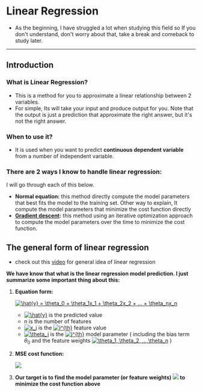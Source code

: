 # Linear Regression

- As the beginning, I have struggled a lot when studying this field so If you don't understand, don't worry about that, take a break and comeback to study later.

---

## Introduction

### What is Linear Regression?

- This is a method for you to approximate a linear relationship between 2 variables.
- For simple, Its will take your input and produce output for you. Note that the output is just a prediction that approximate the right answer, but it's not the right answer.

### When to use it?

- It is used when you want to predict **continuous dependent variable** from a number of independent variable.

### There are 2 ways I know to handle linear regression:

I will go through each of this below.

- **Normal equation:** this method directly compute the model parameters that best fits the model to the training set. Other way to explain, It compute the model parameters that minimize the cost function directly
- **[Gradient descent](https://www.youtube.com/watch?v=IHZwWFHWa-w):** this method using an iterative optimization approach to compute the model parameters over the time to minimize the cost function.

## The general form of linear regression

- check out this [video](https://www.youtube.com/watch?v=zPG4NjIkCjc&t=1s) for general idea of linear regression

**We have know that what is the linear regression model prediction. I just summarize some important thing about this:**

1. **Equation form:**

    <!-- $\hat{y} = \theta_0 + \theta_1x_1 + \theta_2x_2 + ... + \theta_nx_n$ -->
    <a href="https://www.codecogs.com/eqnedit.php?latex=\hat{y}&space;=&space;\theta_0&space;&plus;&space;\theta_1x_1&space;&plus;&space;\theta_2x_2&space;&plus;&space;...&space;&plus;&space;\theta_nx_n" target="_blank"><img src="https://latex.codecogs.com/gif.latex?\hat{y}&space;=&space;\theta_0&space;&plus;&space;\theta_1x_1&space;&plus;&space;\theta_2x_2&space;&plus;&space;...&space;&plus;&space;\theta_nx_n" title="\hat{y} = \theta_0 + \theta_1x_1 + \theta_2x_2 + ... + \theta_nx_n" /></a>

    - <a href="https://www.codecogs.com/eqnedit.php?latex=\hat{y}" target="_blank"><img src="https://latex.codecogs.com/gif.latex?\hat{y}" title="\hat{y}" /></a> is the predicted value
    - n is the number of features
    - <a href="https://www.codecogs.com/eqnedit.php?latex=x_i" target="_blank"><img src="https://latex.codecogs.com/gif.latex?x_i" title="x_i" /></a> is the <a href="https://www.codecogs.com/eqnedit.php?latex=i^{th}" target="_blank"><img src="https://latex.codecogs.com/gif.latex?i^{th}" title="i^{th}" /></a> feature value
    - <a href="https://www.codecogs.com/eqnedit.php?latex=\theta_j" target="_blank"><img src="https://latex.codecogs.com/gif.latex?\theta_j" title="\theta_j" /></a> is the <a href="https://www.codecogs.com/eqnedit.php?latex=j^{th}" target="_blank"><img src="https://latex.codecogs.com/gif.latex?j^{th}" title="j^{th}" /></a> model parameter ( including the bias term $\theta_0$ and the feature weights <a href="https://www.codecogs.com/eqnedit.php?latex=\theta_1,&space;\theta_2,&space;...,\theta_n" target="_blank"><img src="https://latex.codecogs.com/gif.latex?\theta_1,&space;\theta_2,&space;...,\theta_n" title="\theta_1, \theta_2, ...,\theta_n" /></a> )
2. **MSE cost function:**

    <img src="https://render.githubusercontent.com/render/math?math=J(\theta) = \frac1m \sum_{i=1}^m (\theta^T x^{(i)} - y^{(i)})^2">

3. **Our target is to find the model parameter (or feature weights) <img src="https://render.githubusercontent.com/render/math?math=\theta">  to minimize the cost function above**


<!-- equation do not showing in github
https://www.codecogs.com/latex/eqneditor.php
https://gist.github.com/a-rodin/fef3f543412d6e1ec5b6cf55bf197d7b
 -->
